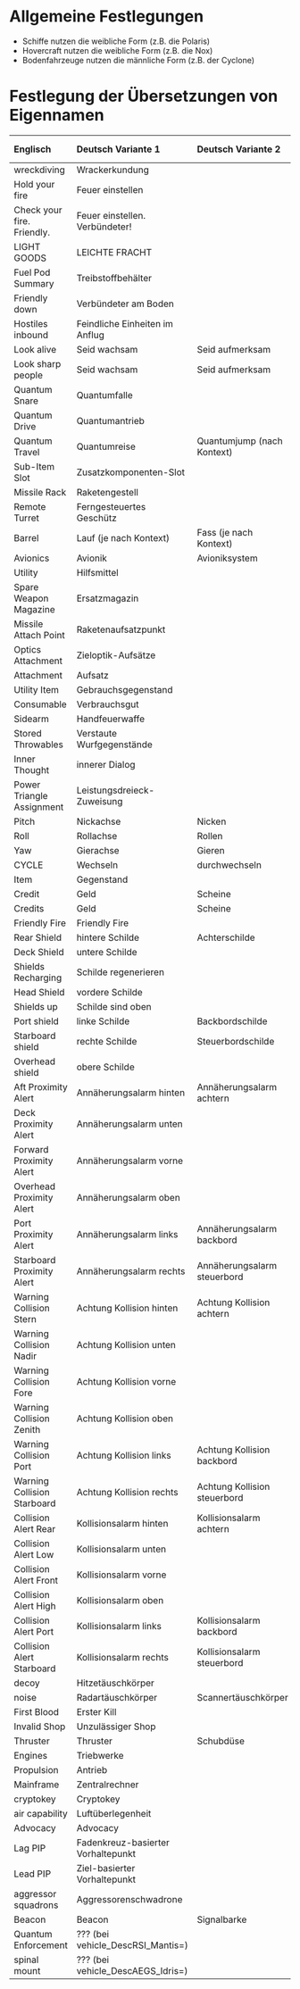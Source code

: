 # Allgemeine Festlegungen

* Schiffe nutzen die weibliche Form (z.B. die Polaris)
* Hovercraft nutzen die weibliche Form (z.B. die Nox)
* Bodenfahrzeuge nutzen die männliche Form (z.B. der Cyclone)

# Festlegung der Übersetzungen von Eigennamen

| Englisch                    | Deutsch Variante 1                 | Deutsch Variante 2           | Deutsch Variante 3        |
|:----------------------------|:-----------------------------------|:-----------------------------|:--------------------------|
| wreckdiving                 | Wrackerkundung                     |                              |                           |
| Hold your fire              | Feuer einstellen                   |                              |                           |
| Check your fire. Friendly.  | Feuer einstellen. Verbündeter!     |                              |                           |
| LIGHT GOODS                 | LEICHTE FRACHT                     |                              |                           |
| Fuel Pod Summary            | Treibstoffbehälter                 |                              |                           |
| Friendly down               | Verbündeter am Boden               |                              |                           |
| Hostiles inbound            | Feindliche Einheiten im Anflug     |                              |                           |
| Look alive                  | Seid wachsam                       | Seid aufmerksam              |                           |
| Look sharp people           | Seid wachsam                       | Seid aufmerksam              |                           |
| Quantum Snare               | Quantumfalle                       |                              |                           |
| Quantum Drive               | Quantumantrieb                     |                              |                           |
| Quantum Travel              | Quantumreise                       | Quantumjump (nach Kontext)   |                           |
| Sub-Item Slot               | Zusatzkomponenten-Slot             |                              |                           |
| Missile Rack                | Raketengestell                     |                              |                           |
| Remote Turret               | Ferngesteuertes Geschütz           |                              |                           |
| Barrel                      | Lauf (je nach Kontext)             | Fass (je nach Kontext)       | Trommel (je nach Kontext) |
| Avionics                    | Avionik                            | Avioniksystem                |                           |
| Utility                     | Hilfsmittel                        |                              |                           |
| Spare Weapon Magazine       | Ersatzmagazin                      |                              |                           |
| Missile Attach Point        | Raketenaufsatzpunkt                |                              |                           |
| Optics Attachment           | Zieloptik-Aufsätze                 |                              |                           |
| Attachment                  | Aufsatz                            |                              |                           |
| Utility Item                | Gebrauchsgegenstand                |                              |                           |
| Consumable                  | Verbrauchsgut                      |                              |                           |
| Sidearm                     | Handfeuerwaffe                     |                              |                           |
| Stored Throwables           | Verstaute Wurfgegenstände          |                              |                           |
| Inner Thought               | innerer Dialog                     |                              |                           |
| Power Triangle Assignment   | Leistungsdreieck-Zuweisung         |                              |                           |
| Pitch                       | Nickachse                          | Nicken                       |                           |
| Roll                        | Rollachse                          | Rollen                       |                           |
| Yaw                         | Gierachse                          | Gieren                       |                           |
| CYCLE                       | Wechseln                           | durchwechseln                | durchschalten             |
| Item                        | Gegenstand                         |                              |                           |
| Credit                      | Geld                               | Scheine                      | Moneten                   |
| Credits                     | Geld                               | Scheine                      | Moneten                   |
| Friendly Fire               | Friendly Fire                      |                              |                           |
| Rear Shield                 | hintere Schilde                    | Achterschilde                |                           |
| Deck Shield                 | untere Schilde                     |                              |                           |
| Shields Recharging          | Schilde regenerieren               |                              |                           |
| Head Shield                 | vordere Schilde                    |                              |                           |
| Shields up                  | Schilde sind oben                  |                              |                           |
| Port shield                 | linke Schilde                      | Backbordschilde              |                           |
| Starboard shield            | rechte Schilde                     | Steuerbordschilde            |                           |
| Overhead shield             | obere Schilde                      |                              |                           |
| Aft Proximity Alert         | Annäherungsalarm hinten            | Annäherungsalarm achtern     |                           |
| Deck Proximity Alert        | Annäherungsalarm unten             |                              |                           |
| Forward Proximity Alert     | Annäherungsalarm vorne             |                              |                           |
| Overhead Proximity Alert    | Annäherungsalarm oben              |                              |                           |
| Port Proximity Alert        | Annäherungsalarm links             | Annäherungsalarm backbord    |                           |
| Starboard Proximity Alert   | Annäherungsalarm rechts            | Annäherungsalarm steuerbord  |                           |
| Warning Collision Stern     | Achtung Kollision hinten           | Achtung Kollision achtern    |                           |
| Warning Collision Nadir     | Achtung Kollision unten            |                              |                           |
| Warning Collision Fore      | Achtung Kollision vorne            |                              |                           |
| Warning Collision Zenith    | Achtung Kollision oben             |                              |                           |
| Warning Collision Port      | Achtung Kollision links            | Achtung Kollision backbord   |                           |
| Warning Collision Starboard | Achtung Kollision rechts           | Achtung Kollision steuerbord |                           |
| Collision Alert Rear        | Kollisionsalarm hinten             | Kollisionsalarm achtern      |                           |
| Collision Alert Low         | Kollisionsalarm unten              |                              |                           |
| Collision Alert Front       | Kollisionsalarm vorne              |                              |                           |
| Collision Alert High        | Kollisionsalarm oben               |                              |                           |
| Collision Alert Port        | Kollisionsalarm links              | Kollisionsalarm backbord     |                           |
| Collision Alert Starboard   | Kollisionsalarm rechts             | Kollisionsalarm steuerbord   |                           |
| decoy                       | Hitzetäuschkörper                  |                              |                           |
| noise                       | Radartäuschkörper                  | Scannertäuschkörper          |                           |
| First Blood                 | Erster Kill                        |                              |                           |
| Invalid Shop                | Unzulässiger Shop                  |                              |                           |
| Thruster                    | Thruster                           | Schubdüse                    |                           |
| Engines                     | Triebwerke                         |                              |                           |
| Propulsion                  | Antrieb                            |                              |                           |
| Mainframe                   | Zentralrechner                     |                              |                           |
| cryptokey                   | Cryptokey                          |                              |                           |
| air capability              | Luftüberlegenheit                  |                              |                           |
| Advocacy                    | Advocacy                           |                              |                           |
| Lag PIP                     | Fadenkreuz-basierter Vorhaltepunkt |                              |                           |
| Lead PIP                    | Ziel-basierter Vorhaltepunkt       |                              |                           |
| aggressor squadrons         | Aggressorenschwadrone              |                              |                           |
| Beacon                      | Beacon                             | Signalbarke                  |                           |
| Quantum Enforcement         | ??? (bei vehicle_DescRSI_Mantis=)  |                              |                           |
| spinal mount                | ??? (bei vehicle_DescAEGS_Idris=)  |                              |                           |